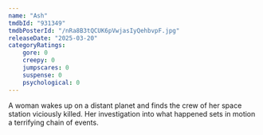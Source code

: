 ```yaml
---
name: "Ash"
tmdbId: "931349"
tmdbPosterId: "/nRa8B3tQCUK6pVwjasIyQehbvpF.jpg"
releaseDate: "2025-03-20"
categoryRatings:
    gore: 0
    creepy: 0
    jumpscares: 0
    suspense: 0
    psychological: 0
---
```

A woman wakes up on a distant planet and finds the crew of her space station viciously killed. Her investigation into what happened sets in motion a terrifying chain of events.

